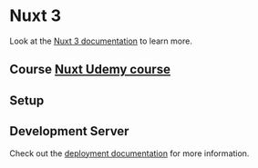 # Nuxt 3

Look at the [Nuxt 3 documentation](https://nuxt.com/docs/getting-started/introduction) to learn more.

## Course [Nuxt Udemy course](https://www.udemy.com/course/the-nuxt-3-bootcamp-the-complete-developer-guide/learn/lecture/34920821#overview)

## Setup


## Development Server



Check out the [deployment documentation](https://nuxt.com/docs/getting-started/deployment) for more information.
